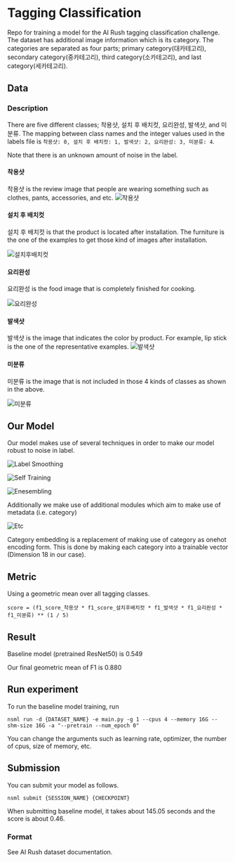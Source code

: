 # Tagging Classification

Repo for training a model for the AI Rush tagging classification challenge. The dataset has additional image information which is its category. 
The categories are separated as four parts; primary category(대카테고리), secondary category(중카테고리), third category(소카테고리), and last category(세카테고리). 

## Data
### Description
There are five different classes; 착용샷, 설치 후 배치컷, 요리완성, 발색샷, and 미분류. 
The mapping between class names and the integer values used in the labels file is 
`착용샷: 0, 설치 후 배치컷: 1, 발색샷: 2, 요리완성: 3, 미분류: 4`.

Note that there is an unknown amount of noise in the label.

#### 착용샷
착용샷 is the review image that people are wearing something such as clothes, pants, accessories, and etc. 
![착용샷](images/suit.JPEG)

#### 설치 후 배치컷
설치 후 배치컷 is that the product is located after installation. The furniture is the one of the examples to get those 
kind of images after installation. 

![설치후배치컷](images/installation.JPEG)
#### 요리완성
요리완성 is the food image that is completely finished for cooking. 

![요리완성](images/food.JPEG)

#### 발색샷
발색샷 is the image that indicates the color by product. For example, lip stick is the one of the representative examples.
![발색샷](images/color.JPEG)

#### 미분류
미분류 is the image that is not included in those 4 kinds of classes as shown in the above. 

![미분류](images/unknown.JPEG)

## Our Model

Our model makes use of several techniques in order to make our model robust to noise in label.

![Label Smoothing](images/1.PNG)

![Self Training](images/2.PNG)

![Enesembling](images/3.PNG)


Additionally we make use of additional modules which aim to make use of metadata (i.e. category)

![Etc](images/4.PNG)

Category embedding is a replacement of making use of category as onehot encoding form. This is done by making each category into a trainable vector (Dimension 18 in our case).

## Metric
Using a geometric mean over all tagging classes.
```
score = (f1_score_착용샷 * f1_score_설치후배치컷 * f1_발색샷 * f1_요리완성 * f1_미분류) ** (1 / 5)
```

## Result

Baseline model (pretrained ResNet50) is 0.549

Our final geometric mean of F1 is 0.880

## Run experiment

To run the baseline model training, run 
```
nsml run -d {DATASET_NAME} -e main.py -g 1 --cpus 4 --memory 16G --shm-size 16G -a "--pretrain --num_epoch 0"
```
You can change the arguments such as learning rate, optimizer, the number of cpus, size of memory, etc.

## Submission 
You can submit your model as follows. 
``` 
nsml submit {SESSION_NAME} {CHECKPOINT}
```
When submitting baseline model, it takes about 145.05 seconds and the score is about 0.46. 

### Format
See AI Rush dataset documentation.

```


